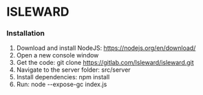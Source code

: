 # ISLEWARD

### Installation
1. Download and install NodeJS: https://nodejs.org/en/download/
2. Open a new console window
2. Get the code: git clone https://gitlab.com/Isleward/isleward.git
3. Navigate to the server folder: src/server
4. Install dependencies: npm install
5. Run: node --expose-gc index.js
